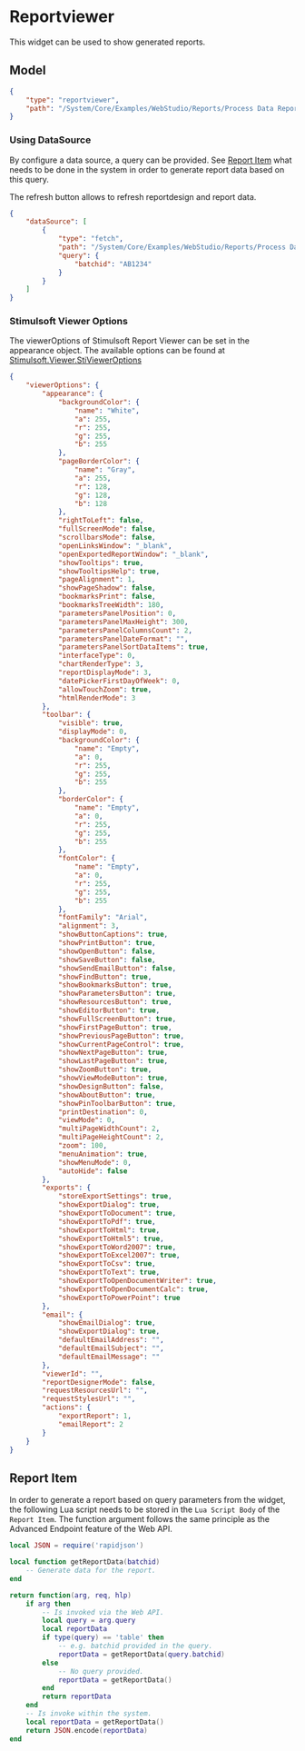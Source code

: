 # Reportviewer

This widget can be used to show generated reports.

## Model

```json
{
    "type": "reportviewer",
    "path": "/System/Core/Examples/WebStudio/Reports/Process Data Report"
}
```

### Using DataSource

By configure a data source, a query can be provided. See [Report Item](#Report-Item) what needs to be done in the system in order to generate report data based on this query.

The refresh button allows to refresh reportdesign and report data.

```json
{
    "dataSource": [
        {
            "type": "fetch",
            "path": "/System/Core/Examples/WebStudio/Reports/Process Data Report",
            "query": {
                "batchid": "AB1234"
            }
        }
    ]
}
```

### Stimulsoft Viewer Options

The viewerOptions of Stimulsoft Report Viewer can be set in the appearance object. The available options can be found at [Stimulsoft.Viewer.StiViewerOptions](https://admin.stimulsoft.com/documentation/classreference-js/classes/stimulsoft.viewer.stivieweroptions.html)

```json
{
    "viewerOptions": {
        "appearance": {
            "backgroundColor": {
                "name": "White",
                "a": 255,
                "r": 255,
                "g": 255,
                "b": 255
            },
            "pageBorderColor": {
                "name": "Gray",
                "a": 255,
                "r": 128,
                "g": 128,
                "b": 128
            },
            "rightToLeft": false,
            "fullScreenMode": false,
            "scrollbarsMode": false,
            "openLinksWindow": "_blank",
            "openExportedReportWindow": "_blank",
            "showTooltips": true,
            "showTooltipsHelp": true,
            "pageAlignment": 1,
            "showPageShadow": false,
            "bookmarksPrint": false,
            "bookmarksTreeWidth": 180,
            "parametersPanelPosition": 0,
            "parametersPanelMaxHeight": 300,
            "parametersPanelColumnsCount": 2,
            "parametersPanelDateFormat": "",
            "parametersPanelSortDataItems": true,
            "interfaceType": 0,
            "chartRenderType": 3,
            "reportDisplayMode": 3,
            "datePickerFirstDayOfWeek": 0,
            "allowTouchZoom": true,
            "htmlRenderMode": 3
        },
        "toolbar": {
            "visible": true,
            "displayMode": 0,
            "backgroundColor": {
                "name": "Empty",
                "a": 0,
                "r": 255,
                "g": 255,
                "b": 255
            },
            "borderColor": {
                "name": "Empty",
                "a": 0,
                "r": 255,
                "g": 255,
                "b": 255
            },
            "fontColor": {
                "name": "Empty",
                "a": 0,
                "r": 255,
                "g": 255,
                "b": 255
            },
            "fontFamily": "Arial",
            "alignment": 3,
            "showButtonCaptions": true,
            "showPrintButton": true,
            "showOpenButton": false,
            "showSaveButton": false,
            "showSendEmailButton": false,
            "showFindButton": true,
            "showBookmarksButton": true,
            "showParametersButton": true,
            "showResourcesButton": true,
            "showEditorButton": true,
            "showFullScreenButton": true,
            "showFirstPageButton": true,
            "showPreviousPageButton": true,
            "showCurrentPageControl": true,
            "showNextPageButton": true,
            "showLastPageButton": true,
            "showZoomButton": true,
            "showViewModeButton": true,
            "showDesignButton": false,
            "showAboutButton": true,
            "showPinToolbarButton": true,
            "printDestination": 0,
            "viewMode": 0,
            "multiPageWidthCount": 2,
            "multiPageHeightCount": 2,
            "zoom": 100,
            "menuAnimation": true,
            "showMenuMode": 0,
            "autoHide": false
        },
        "exports": {
            "storeExportSettings": true,
            "showExportDialog": true,
            "showExportToDocument": true,
            "showExportToPdf": true,
            "showExportToHtml": true,
            "showExportToHtml5": true,
            "showExportToWord2007": true,
            "showExportToExcel2007": true,
            "showExportToCsv": true,
            "showExportToText": true,
            "showExportToOpenDocumentWriter": true,
            "showExportToOpenDocumentCalc": true,
            "showExportToPowerPoint": true
        },
        "email": {
            "showEmailDialog": true,
            "showExportDialog": true,
            "defaultEmailAddress": "",
            "defaultEmailSubject": "",
            "defaultEmailMessage": ""
        },
        "viewerId": "",
        "reportDesignerMode": false,
        "requestResourcesUrl": "",
        "requestStylesUrl": "",
        "actions": {
            "exportReport": 1,
            "emailReport": 2
        }
    }
}
```

## Report Item

In order to generate a report based on query parameters from the widget, the following Lua script needs to be stored in the `Lua Script Body` of the `Report Item`. The function argument follows the same principle as the Advanced Endpoint feature of the Web API.

```lua
local JSON = require('rapidjson')

local function getReportData(batchid)
    -- Generate data for the report.
end

return function(arg, req, hlp)
    if arg then
        -- Is invoked via the Web API.
        local query = arg.query
        local reportData
        if type(query) == 'table' then
            -- e.g. batchid provided in the query.
            reportData = getReportData(query.batchid)
        else
            -- No query provided.
            reportData = getReportData()
        end
        return reportData
    end
    -- Is invoke within the system.
    local reportData = getReportData()
    return JSON.encode(reportData)
end
```
